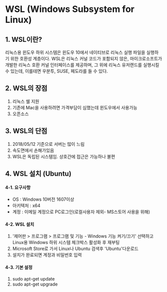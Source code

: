 # WSL (Windows Subsystem for Linux)
## 1. WSL이란?
리눅스용 윈도우 하위 시스템은 윈도우 10에서 네이티브로 리눅스 실행 파일을 실행하기 위한 호환성 계층이다. WSL은 리눅스 커널 코드가 포함되지 않은, 마이크로소프트가 개발한 리눅스 호환 커널 인터페이스를 제공하며, 그 위에 리눅스 유저랜드를 실행시킬 수 있는데, 이를테면 우분투, SUSE, 페도라를 들 수 있다.

## 2. WSL의 장점
1. 리눅스 쉘 지원
2. 기존에 Mac을 사용하려면 가격부담이 심했는데 윈도우에서 사용가능
3. 오픈소스

## 3. WSL의 단점
1. 2018/05/12 기준으로 서버는 많이 느림
2. 속도면에서 손해가있음
3. WSL은 독립된 시스템임. 상호간에 접근은 가능하나 불편


## 4. WSL 설치 (Ubuntu)

#### 4-1. 요구사항
* OS : Windows 10버전 1607이상
* 아키텍처 : x64
* 계정 : 이메일 계정으로 PC로그인(로컬사용자 제외- MS스토어 사용을 위해)

#### 4-2. WSL 설치
1. '제어판 > 프로그램 > 프로그램 및 기능 - Windows 기능 켜기/끄기' 선택하고Linux용 Windows 하위 시스템 체크박스 활성화 후 재부팅
2. Microsoft Store로 가서 Linux나 Ubuntu 검색후 'Ubuntu'다운로드
3. 설치가 완료되면 계정과 비밀번호 입력

#### 4-3. 기본 설정
1. sudo apt-get update
2. sudo apt-get upgrade
